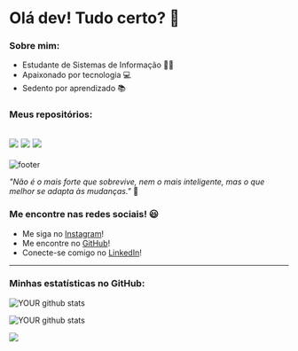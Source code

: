 # **Olá dev! Tudo certo?** 👋
### Sobre mim:
* Estudante de Sistemas de Informação 👨‍🎓
* Apaixonado por tecnologia 💻
* Sedento por aprendizado 📚

### Meus repositórios:
![](https://github-readme-stats.vercel.app/api/pin/?username=saviosousa31&repo=Disciplina-de-Banco-de-Dados-II&theme=gotham)
![](https://github-readme-stats.vercel.app/api/pin/?username=saviosousa31&repo=AED-III&theme=gotham)
![](https://github-readme-stats.vercel.app/api/pin/?username=saviosousa31&repo=Portifolio_de_Projetos&theme=gotham)
---

![footer](https://user-images.githubusercontent.com/68975174/111469358-5d030f80-8705-11eb-81fb-b4737c76fd90.png)

*"Não é o mais forte que sobrevive, nem o mais inteligente, mas o que melhor se adapta às mudanças."* 🥇 
### Me encontre nas redes sociais! 😃 
* Me siga no [Instagram](https://www.instagram.com/saviosousa31/)!
* Me encontre no [GitHub](https://github.com/saviosousa31)!
* Conecte-se comigo no [LinkedIn](https://www.linkedin.com/in/s%C3%A1vio-soares-sousa-5b8780174/)!
---
### Minhas estatísticas no GitHub:

![YOUR github stats](https://github-readme-stats.vercel.app/api?username=saviosousa31&theme=react)

![YOUR github stats](https://github-readme-stats.vercel.app/api/top-langs/?username=saviosousa31&layout=compact&hide_border=true&langs_count=10&theme=react)

![](https://komarev.com/ghpvc/?username=saviosousa31&layout=compact&hide_border=true&langs_count=10)
